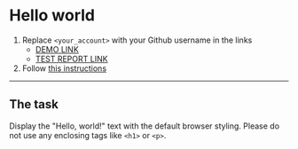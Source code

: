 # Hello world
1. Replace `<your_account>` with your Github username in the links
    - [DEMO LINK](https://yazheviks/layout_hello-world/)
    - [TEST REPORT LINK](https://yazheviks.github.io/layout_hello-world/report/html_report/)
2. Follow [this instructions](https://mate-academy.github.io/layout_task-guideline/)
___

## The task
Display the "Hello, world!" text with the default browser styling. Please do not
use any enclosing tags like `<h1>` or `<p>`.
